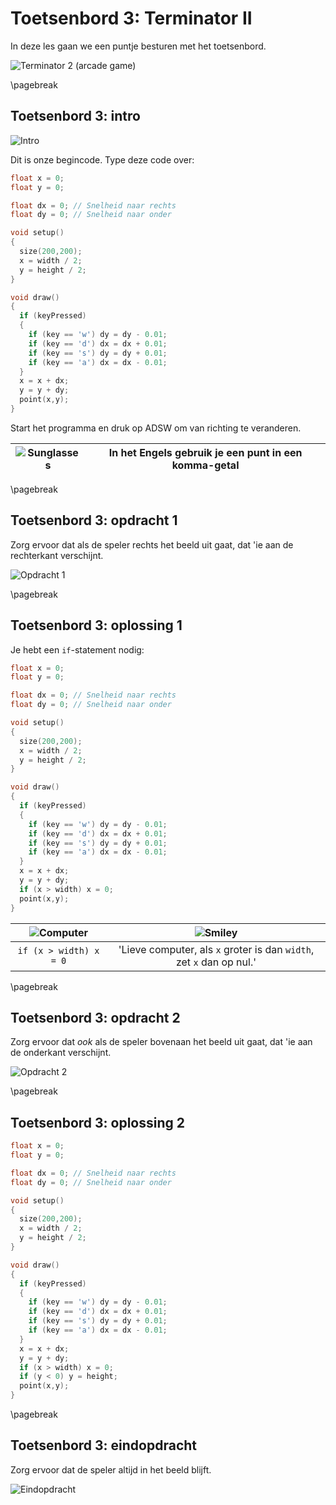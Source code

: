 # Toetsenbord 3: Terminator II

In deze les gaan we een puntje besturen met het toetsenbord.

![Terminator 2 (arcade game)](Terminator2.jpg)

\pagebreak

## Toetsenbord 3: intro

![Intro](Toetsenbord3_Intro.png)

Dit is onze begincode. Type deze code over:

```c++
float x = 0;
float y = 0;

float dx = 0; // Snelheid naar rechts
float dy = 0; // Snelheid naar onder

void setup()
{
  size(200,200);
  x = width / 2;
  y = height / 2;
}

void draw()
{
  if (keyPressed)
  {
    if (key == 'w') dy = dy - 0.01;
    if (key == 'd') dx = dx + 0.01;
    if (key == 's') dy = dy + 0.01;
    if (key == 'a') dx = dx - 0.01;
  }
  x = x + dx;
  y = y + dy;
  point(x,y);
}
```

Start het programma en druk op ADSW om van richting te veranderen.

![Sunglasses](EmojiSunglasses.png) | In het Engels gebruik je een punt in een komma-getal
:-------------:|:----------------------------------------: 

\pagebreak

## Toetsenbord 3: opdracht 1

Zorg ervoor dat als de speler rechts het beeld uit gaat, dat
'ie aan de rechterkant verschijnt.

![Opdracht 1](Toetsenbord3_1.png)

\pagebreak

## Toetsenbord 3: oplossing 1

Je hebt een `if`-statement nodig:

```c++
float x = 0;
float y = 0;

float dx = 0; // Snelheid naar rechts
float dy = 0; // Snelheid naar onder

void setup()
{
  size(200,200);
  x = width / 2;
  y = height / 2;
}

void draw()
{
  if (keyPressed)
  {
    if (key == 'w') dy = dy - 0.01;
    if (key == 'd') dx = dx + 0.01;
    if (key == 's') dy = dy + 0.01;
    if (key == 'a') dx = dx - 0.01;
  }
  x = x + dx;
  y = y + dy;
  if (x > width) x = 0;
  point(x,y);
}
```

![Computer](EmojiComputer.png) | ![Smiley](EmojiSmiley.png)
:-------------:|:----------------------------------------: 
`if (x > width) x = 0`|'Lieve computer, als `x` groter is dan `width`, zet `x` dan op nul.'

\pagebreak

## Toetsenbord 3: opdracht 2

Zorg ervoor dat *ook* als de speler bovenaan het beeld uit gaat, dat
'ie aan de onderkant verschijnt.

![Opdracht 2](Toetsenbord3_2.png)

\pagebreak

## Toetsenbord 3: oplossing 2

```c++
float x = 0;
float y = 0;

float dx = 0; // Snelheid naar rechts
float dy = 0; // Snelheid naar onder

void setup()
{
  size(200,200);
  x = width / 2;
  y = height / 2;
}

void draw()
{
  if (keyPressed)
  {
    if (key == 'w') dy = dy - 0.01;
    if (key == 'd') dx = dx + 0.01;
    if (key == 's') dy = dy + 0.01;
    if (key == 'a') dx = dx - 0.01;
  }
  x = x + dx;
  y = y + dy;
  if (x > width) x = 0;
  if (y < 0) y = height;
  point(x,y);
}
```

\pagebreak

## Toetsenbord 3: eindopdracht

Zorg ervoor dat de speler altijd in het beeld blijft.

![Eindopdracht](Toetsenbord3_Eindopdracht.png)

